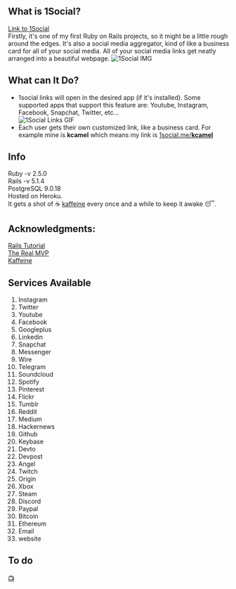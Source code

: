 ## What is 1Social?  
[Link to 1Social](https://1Social.me)  
Firstly, it's one of my first Ruby on Rails projects, so it might be a little rough around the edges. It's also a social media aggregator, kind of like a business card for all of your social media. All of your social media links get neatly arranged into a beautiful webpage. 
![1Social IMG](https://i.imgur.com/xTt2uYo.png)  
## What can It Do?  
- 1social links will open in the desired app (if it's installed). Some supported apps that support this feature are: Youtube, Instagram, Facebook, Snapchat, Twitter, etc...  
![1Social Links GIF](https://s1.gifyu.com/images/1Social-Links.gif)  
- Each user gets their own customized link, like a business card. For example mine is **kcamel**  which means my link is [1social.me/**kcamel**](https://1social.me/kcamel)

## Info  
Ruby -v 2.5.0  
Rails -v 5.1.4  
PostgreSQL 9.0.18  
Hosted on Heroku.  
It gets a shot of ☕️ [kaffeine](http://kaffeine.herokuapp.com) every once and a while to keep it awake 😴.  

## Acknowledgments:  
[Rails Tutorial](https://www.railstutorial.org/book)  
[The Real MVP](https://stackoverflow.com)  
[Kaffeine](http://kaffeine.herokuapp.com)

## Services Available  
1. Instagram
2. Twitter
3. Youtube
4. Facebook
5. Googleplus
6. Linkedin
7. Snapchat
8. Messenger
9. Wire
10. Telegram
11. Soundcloud
12. Spotify
13. Pinterest
14. Flickr
15. Tumblr
16. Reddit
17. Medium
18. Hackernews
19. Github
20. Keybase
21. Devto
22. Devpost
23. Angel
24. Twitch
25. Origin
26. Xbox
27. Steam
28. Discord
29. Paypal
30. Bitcoin
31. Ethereum
32. Email
33. website


## To do  
[📺](https://instantcena.ca)  
